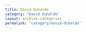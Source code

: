 ```yaml
---
title: David Duhalde
category: "David Duhalde"
layout: archive-categories
permalink: "category/david-duhalde"
---
```

